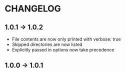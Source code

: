 CHANGELOG
=========

## 1.0.1 -> 1.0.2

* File contents are now only printed with verbose: true
* Skipped directories are now listed
* Explicitly passed in options now take precedence


## 1.0.0 -> 1.0.1
